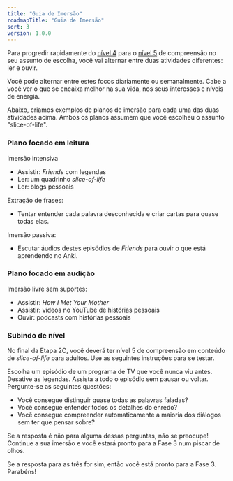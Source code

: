 ```yaml
---
title: "Guia de Imersão"
roadmapTitle: "Guia de Imersão"
sort: 3
version: 1.0.0
---
```


Para progredir rapidamente do [nível 4][level-4] para o [nível 5][level-5] de compreensão no seu assunto de escolha, você vai alternar entre duas atividades diferentes: ler e ouvir.

Você pode alternar entre estes focos diariamente ou semanalmente. Cabe a você ver o que se encaixa melhor na sua vida, nos seus interesses e níveis de energia.

Abaixo, criamos exemplos de planos de imersão para cada uma das duas atividades acima. Ambos os planos assumem que você escolheu o assunto "slice-of-life".

### Plano focado em leitura
Imersão intensiva
* Assistir: *Friends* com legendas
* Ler: um quadrinho *slice-of-life*
* Ler: blogs pessoais

Extração de frases:
* Tentar entender cada palavra desconhecida e criar cartas para quase todas elas.

Imersão passiva:
* Escutar áudios destes episódios de *Friends* para ouvir o que está aprendendo no Anki.

### Plano focado em audição
Imersão livre sem suportes:
* Assistir: *How I Met Your Mother*
* Assistir: vídeos no YouTube de histórias pessoais
* Ouvir: podcasts com histórias pessoais

### Subindo de nível
No final da Etapa 2C, você deverá ter nível 5 de compreensão em conteúdo de *slice-of-life* para adultos. Use as seguintes instruções para se testar.

Escolha um episódio de um programa de TV que você nunca viu antes. Desative as legendas. Assista a todo o episódio sem pausar ou voltar. Pergunte-se as seguintes questões:
* Você consegue distinguir quase todas as palavras faladas?
* Você consegue entender todos os detalhes do enredo?
* Você consegue compreender automaticamente a maioria dos diálogos sem ter que pensar sobre?

Se a resposta é não para alguma dessas perguntas, não se preocupe! Continue a sua imersão e você estará pronto para a Fase 3 num piscar de olhos.

Se a resposta para as três for sim, então você está pronto para a Fase 3. Parabéns!

[level-4]: /simplified/stage-2/a/measure-comprehension#Level-4-Story
[level-5]: /simplified/stage-2/a/measure-comprehension#Level-5-Comfortable
